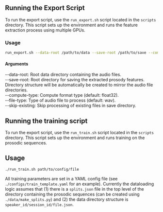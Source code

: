 ## Running the Export Script

To run the export script, use the `run_export.sh` script located in the `scripts` directory. This script sets up the environment and runs the feature extraction process using multiple GPUs.

### Usage

```sh
run_export.sh --data-root /path/to/data --save-root /path/to/save --compute-type float32 --file-type wav --skip-existing
```

#### Arguments

--data-root: Root data directory containing the audio files.  
--save-root: Root directory for saving the extracted prosody features. Directory structure will be  automatically be created to mirror the audio file directories.  
--compute-type: Compute format type (default: float32).   
--file-type: Type of audio file to process (default: wav).  
--skip-existing: Skip processing of existing files in save directory.

## Running the training script

To run the export script, use the `run_train.sh` script located in the `scripts` directory. This script sets up the environment and runs training on the prosodic sequences.

## Usage

```sh
./run_train.sh path/to/config/file
```

All training parameters are set in a YAML config file (see `./configs/train_template.yaml` for an example). Currently the dataloading logic assumes that (1) there is a `splits.json` file in the top level of the directory containing the prosodic sequences (can be created using `./data/make_splits.py`) and (2) the data directory structure is `speaker_id/session_id/file.json`.